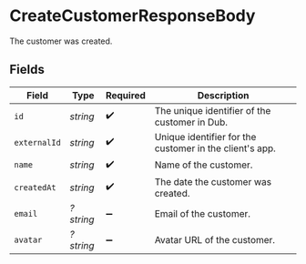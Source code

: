 # CreateCustomerResponseBody

The customer was created.


## Fields

| Field                                                   | Type                                                    | Required                                                | Description                                             |
| ------------------------------------------------------- | ------------------------------------------------------- | ------------------------------------------------------- | ------------------------------------------------------- |
| `id`                                                    | *string*                                                | :heavy_check_mark:                                      | The unique identifier of the customer in Dub.           |
| `externalId`                                            | *string*                                                | :heavy_check_mark:                                      | Unique identifier for the customer in the client's app. |
| `name`                                                  | *string*                                                | :heavy_check_mark:                                      | Name of the customer.                                   |
| `createdAt`                                             | *string*                                                | :heavy_check_mark:                                      | The date the customer was created.                      |
| `email`                                                 | *?string*                                               | :heavy_minus_sign:                                      | Email of the customer.                                  |
| `avatar`                                                | *?string*                                               | :heavy_minus_sign:                                      | Avatar URL of the customer.                             |